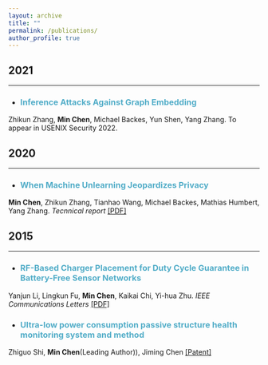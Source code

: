 ```yaml
---
layout: archive
title: ""
permalink: /publications/
author_profile: true
---
```


## 2021
___

- ### <span style="color:#52ADC8">Inference Attacks Against Graph Embedding</span>
Zhikun Zhang, <b>Min Chen</b>, Michael Backes, Yun Shen, Yang Zhang.
To appear in USENIX Security 2022.


## 2020
___

- ### <span style="color:#52ADC8">When Machine Unlearning Jeopardizes Privacy</span>
<b>Min Chen</b>, Zhikun Zhang, Tianhao Wang, Michael Backes, Mathias Humbert, Yang Zhang.
*Tecnnical report* [[PDF]](https://arxiv.org/pdf/2005.02205.pdf)


## 2015
___

- ### <span style="color:#52ADC8">RF-Based Charger Placement for Duty Cycle Guarantee in Battery-Free Sensor Networks</span>
Yanjun Li, Lingkun Fu, <b>Min Chen</b>, Kaikai Chi, Yi-hua Zhu.
*IEEE Communications Letters* [[PDF]](https://arxiv.org/pdf/1508.02303.pdf)

- ### <span style="color:#52ADC8">Ultra-low power consumption passive structure health monitoring system and method</span>
Zhiguo Shi, <b>Min Chen</b>(Leading Author)), Jiming Chen
[[Patent]](http://www.soopat.com/Patent/201510736108)